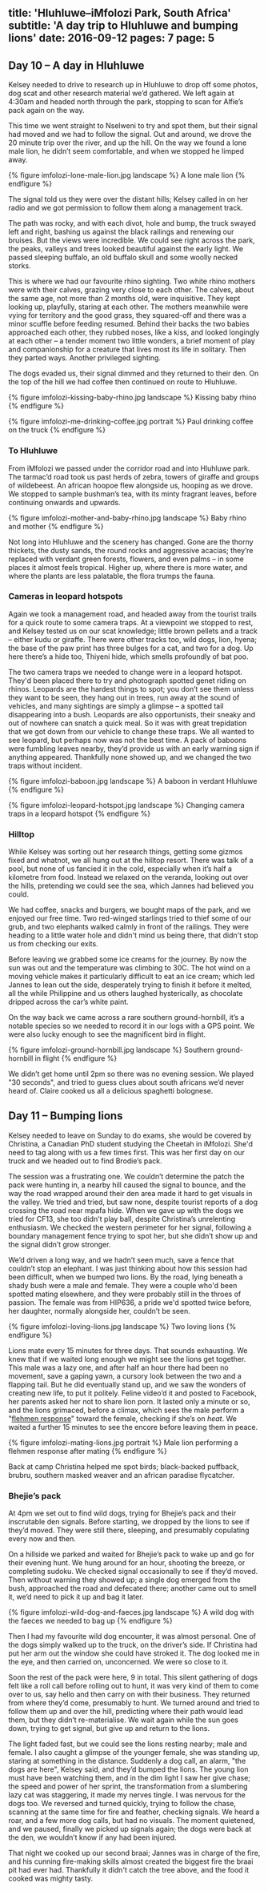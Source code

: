 title: 'Hluhluwe–iMfolozi Park, South Africa'
subtitle: 'A day trip to Hluhluwe and bumping lions'
date: 2016-09-12
pages: 7
page: 5
---

## Day 10 – A day in Hluhluwe

Kelsey needed to drive to research up in Hluhluwe to drop off some photos, dog scat and other research material we’d gathered. We left again at 4:30am and headed north through the park, stopping to scan for Alfie’s pack again on the way.

This time we went straight to Nselweni to try and spot them, but their signal had moved and we had to follow the signal. Out and around, we drove the 20 minute trip over the river, and up the hill. On the way we found a lone male lion, he didn’t seem comfortable, and when we stopped he limped away.

{% figure imfolozi-lone-male-lion.jpg landscape %}
A lone male lion
{% endfigure %}

The signal told us they were over the distant hills; Kelsey called in on her radio and we got permission to follow them along a management track.

The path was rocky, and with each divot, hole and bump, the truck swayed left and right, bashing us against the black railings and renewing our bruises. But the views were incredible. We could see right across the park, the peaks, valleys and trees looked beautiful against the early light. We passed sleeping buffalo, an old buffalo skull and some woolly necked storks.

This is where we had our favourite rhino sighting. Two white rhino mothers were with their calves, grazing very close to each other. The calves, about the same age, not more than 2 months old, were inquisitive. They kept looking up, playfully, staring at each other. The mothers meanwhile were vying for territory and the good grass, they squared-off and there was a minor scuffle before feeding resumed. Behind their backs the two babies approached each other, they rubbed noses, like a kiss, and looked longingly at each other – a tender moment two little wonders, a brief moment of play and companionship for a creature that lives most its life in solitary. Then they parted ways. Another privileged sighting.

The dogs evaded us, their signal dimmed and they returned to their den. On the top of the hill we had coffee then continued on route to Hluhluwe.

{% figure imfolozi-kissing-baby-rhino.jpg landscape %}
Kissing baby rhino
{% endfigure %}

{% figure imfolozi-me-drinking-coffee.jpg portrait %}
Paul drinking coffee on the truck
{% endfigure %}

### To Hluhluwe

From iMfolozi we passed under the corridor road and into Hluhluwe park. The tarmac’d road took us past herds of zebra, towers of giraffe and groups of wildebeest. An african hoopoe flew alongside us, hooping as we drove. We stopped to sample bushman’s tea, with its minty fragrant leaves, before continuing onwards and upwards.

{% figure imfolozi-mother-and-baby-rhino.jpg landscape %}
Baby rhino and mother
{% endfigure %}

Not long into Hluhluwe and the scenery has changed. Gone are the thorny thickets, the dusty sands, the round rocks and aggressive acacias; they’re replaced with verdant green forests, flowers, and even palms – in some places it almost feels tropical. Higher up, where there is more water, and where the plants are less palatable, the flora trumps the fauna.

### Cameras in leopard hotspots

Again we took a management road, and headed away from the tourist trails for a quick route to some camera traps. At a viewpoint we stopped to rest, and Kelsey tested us on our scat knowledge; little brown pellets and a track – either kudu or giraffe. There were other tracks too, wild dogs, lion, hyena; the base of the paw print has three bulges for a cat, and two for a dog. Up here there’s a hide too, Thiyeni hide, which smells profoundly of bat poo.

The two camera traps we needed to change were in a leopard hotspot. They'd been placed there to try and photograph spotted genet riding on rhinos. Leopards are the hardest things to spot; you don’t see them unless they want to be seen, they hang out in trees, run away at the sound of vehicles, and many sightings are simply a glimpse – a spotted tail disappearing into a bush. Leopards are also opportunists, their sneaky and out of nowhere can snatch a quick meal. So it was with great trepidation that we got down from our vehicle to change these traps. We all wanted to see leopard, but perhaps now was not the best time. A pack of baboons were fumbling leaves nearby, they’d provide us with an early warning sign if anything appeared. Thankfully none showed up, and we changed the two traps without incident.

{% figure imfolozi-baboon.jpg landscape %}
A baboon in verdant Hluhluwe
{% endfigure %}

{% figure imfolozi-leopard-hotspot.jpg landscape %}
Changing camera traps in a leopard hotspot
{% endfigure %}

### Hilltop

While Kelsey was sorting out her research things, getting some gizmos fixed and whatnot, we all hung out at the hilltop resort. There was talk of a pool, but none of us fancied it in the cold, especially when it’s half a kilometre from food. Instead we relaxed on the veranda, looking out over the hills, pretending we could see the sea, which Jannes had believed you could.

We had coffee, snacks and burgers, we bought maps of the park, and we enjoyed our free time. Two red-winged starlings tried to thief some of our grub, and two elephants walked calmly in front of the railings. They were heading to a little water hole and didn't mind us being there, that didn't stop us from checking our exits.

Before leaving we grabbed some ice creams for the journey. By now the sun was out and the temperature was climbing to 30C. The hot wind on a moving vehicle makes it particularly difficult to eat an ice cream; which led Jannes to lean out the side, desperately trying to finish it before it melted, all the while Philippine and us others laughed hysterically, as chocolate dripped across the car’s white paint.

On the way back we came across a rare southern ground-hornbill, it’s a notable species so we needed to record it in our logs with a GPS point. We were also lucky enough to see the magnificent bird in flight.

{% figure imfolozi-ground-hornbill.jpg landscape %}
Southern ground-hornbill in flight
{% endfigure %}

We didn’t get home until 2pm so there was no evening session. We played "30 seconds", and tried to guess clues about south africans we’d never heard of. Claire cooked us all a delicious spaghetti bolognese.

## Day 11 – Bumping lions

Kelsey needed to leave on Sunday to do exams, she would be covered by Christina, a Canadian PhD student studying the Cheetah in iMfolozi. She'd need to tag along with us a few times first. This was her first day on our truck and we headed out to find Brodie’s pack.

The session was a frustrating one. We couldn’t determine the patch the pack were hunting in, a nearby hill caused the signal to bounce, and the way the road wrapped around their den area made it hard to get visuals in the valley. We tried and tried, but saw none, despite tourist reports of a dog crossing the road near mpafa hide. When we gave up with the dogs we tried for CF13, she too didn't play ball, despite Christina’s unrelenting enthusiasm. We checked the western perimeter for her signal, following a boundary management fence trying to spot her, but she didn’t show up and the signal didn’t grow stronger.

We’d driven a long way, and we hadn’t seen much, save a fence that couldn’t stop an elephant. I was just thinking about how this session had been difficult, when we bumped two lions. By the road, lying beneath a shady bush were a male and female. They were a couple who'd been spotted mating elsewhere, and they were probably still in the throes of passion. The female was from HIP636, a pride we'd spotted twice before, her daughter, normally alongside her, couldn’t be seen.

{% figure imfolozi-loving-lions.jpg landscape %}
Two loving lions
{% endfigure %}

Lions mate every 15 minutes for three days. That sounds exhausting. We knew that if we waited long enough we might see the lions get together. This male was a lazy one, and after half an hour there had been no movement, save a gaping yawn, a cursory look between the two and a flapping tail. But he did eventually stand up, and we saw the wonders of creating new life, to put it politely. Feline video’d it and posted to Facebook, her parents asked her not to share lion porn. It lasted only a minute or so, and the lions grimaced, before a climax, which sees the male perform a "[flehmen response](https://en.wikipedia.org/wiki/Flehmen_response)" toward the female, checking if she’s on _heat_. We waited a further 15 minutes to see the encore before leaving them in peace.

{% figure imfolozi-mating-lions.jpg portrait %}
Male lion performing a flehmen response after mating
{% endfigure %}

Back at camp Christina helped me spot birds; black-backed puffback, brubru, southern masked weaver and an african paradise flycatcher.

### Bhejie’s pack

At 4pm we set out to find wild dogs, trying for Bhejie’s pack and their inscrutable den signals. Before starting, we dropped by the lions to see if they’d moved. They were still there, sleeping, and presumably copulating every now and then.

On a hillside we parked and waited for Bhejie’s pack to wake up and go for their evening hunt. We hung around for an hour, shooting the breeze, or completing sudoku. We checked signal occasionally to see if they’d moved. Then without warning they showed up; a single dog emerged from the bush, approached the road and defecated there; another came out to smell it, we’d need to pick it up and bag it later.

{% figure imfolozi-wild-dog-and-faeces.jpg landscape %}
A wild dog with the faeces we needed to bag up
{% endfigure %}

Then I had my favourite wild dog encounter, it was almost personal. One of the dogs simply walked up to the truck, on the driver’s side. If Christina had put her arm out the window she could have stroked it. The dog looked me in the eye, and then carried on, unconcerned. We were so close to it.

Soon the rest of the pack were here, 9 in total. This silent gathering of dogs felt like a roll call before rolling out to hunt, it was very kind of them to come over to us, say hello and then carry on with their business. They returned from where they’d come, presumably to hunt. We turned around and tried to follow them up and over the hill, predicting where their path would lead them, but they didn’t re-materialise. We wait again while the sun goes down, trying to get signal, but give up and return to the lions.

The light faded fast, but we could see the lions resting nearby; male and female. I also caught a glimpse of the younger female, she was standing up, staring at something in the distance. Suddenly a dog call, an alarm, "the dogs are here", Kelsey said, and they’d bumped the lions. The young lion must have been watching them, and in the dim light I saw her give chase; the speed and power of her sprint, the transformation from a slumbering lazy cat was staggering, it made my nerves tingle. I was nervous for the dogs too. We reversed and turned quickly, trying to follow the chase, scanning at the same time for fire and feather, checking signals. We heard a roar, and a few more dog calls, but had no visuals. The moment quietened, and we paused, finally we picked up signals again; the dogs were back at the den, we wouldn’t know if any had been injured.

That night we cooked up our second braai; Jannes was in charge of the fire, and his cunning fire-making skills almost created the biggest fire the braai pit had ever had. Thankfully it didn't catch the tree above, and the food it cooked was mighty tasty.
